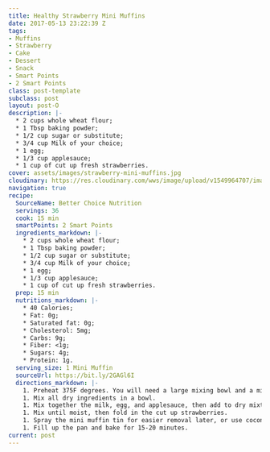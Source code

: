 ```yaml
---
title: Healthy Strawberry Mini Muffins
date: 2017-05-13 23:22:39 Z
tags:
- Muffins
- Strawberry
- Cake
- Dessert
- Snack
- Smart Points
- 2 Smart Points
class: post-template
subclass: post
layout: post-O
description: |-
  * 2 cups whole wheat flour;
  * 1 Tbsp baking powder;
  * 1/2 cup sugar or substitute;
  * 3/4 cup Milk of your choice;
  * 1 egg;
  * 1/3 cup applesauce;
  * 1 cup of cut up fresh strawberries.
cover: assets/images/strawberry-mini-muffins.jpg
cloudinary: https://res.cloudinary.com/wws/image/upload/v1549964707/images/strawberry-mini-muffins.jpg
navigation: true
recipe:
  SourceName: Better Choice Nutrition
  servings: 36
  cook: 15 min
  smartPoints: 2 Smart Points
  ingredients_markdown: |-
    * 2 cups whole wheat flour;
    * 1 Tbsp baking powder;
    * 1/2 cup sugar or substitute;
    * 3/4 cup Milk of your choice;
    * 1 egg;
    * 1/3 cup applesauce;
    * 1 cup of cut up fresh strawberries.
  prep: 15 min
  nutritions_markdown: |-
    * 40 Calories;
    * Fat: 0g;
    * Saturated fat: 0g;
    * Cholesterol: 5mg;
    * Carbs: 9g;
    * Fiber: <1g;
    * Sugars: 4g;
    * Protein: 1g.
  serving_size: 1 Mini Muffin
  sourceUrl: https://bit.ly/2GAGl6I
  directions_markdown: |-
    1. Preheat 375F degrees. You will need a large mixing bowl and a mini-muffin pan.
    1. Mix all dry ingredients in a bowl.
    1. Mix together the milk, egg, and applesauce, then add to dry mixture.
    1. Mix until moist, then fold in the cut up strawberries.
    1. Spray the mini muffin tin for easier removal later, or use coconut oil instead to coat the pan.
    1. Fill up the pan and bake for 15-20 minutes.
current: post
---
```


